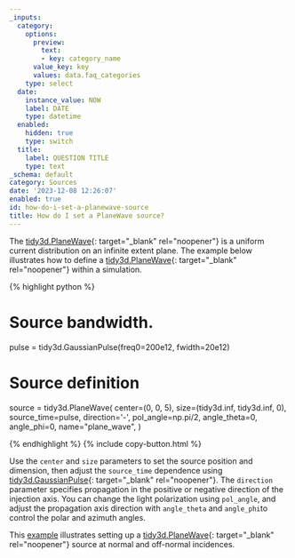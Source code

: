 ```yaml
---
_inputs:
  category:
    options:
      preview:
        text:
        - key: category_name
      value_key: key
      values: data.faq_categories
    type: select
  date:
    instance_value: NOW
    label: DATE
    type: datetime
  enabled:
    hidden: true
    type: switch
  title:
    label: QUESTION TITLE
    type: text
_schema: default
category: Sources
date: '2023-12-08 12:26:07'
enabled: true
id: how-do-i-set-a-planewave-source
title: How do I set a PlaneWave source?
---
```


The&nbsp;[tidy3d.PlaneWave](https://docs.flexcompute.com/projects/tidy3d/en/latest/_autosummary/tidy3d.PlaneWave.html){: target="_blank" rel="noopener"}&nbsp;is a uniform current distribution on an infinite extent plane. The example below illustrates how to define a&nbsp;[tidy3d.PlaneWave](https://docs.flexcompute.com/projects/tidy3d/en/latest/_autosummary/tidy3d.PlaneWave.html){: target="_blank" rel="noopener"}&nbsp;within a simulation.

<div markdown class="code-snippet">{% highlight python %}

# Source bandwidth.
pulse = tidy3d.GaussianPulse(freq0=200e12, fwidth=20e12)

# Source definition
source = tidy3d.PlaneWave(
  center=(0, 0, 5),
  size=(tidy3d.inf, tidy3d.inf, 0),
  source_time=pulse,
  direction='-',
  pol_angle=np.pi/2,
  angle_theta=0,
  angle_phi=0,
  name="plane_wave",
)

{% endhighlight %}
{% include copy-button.html %}</div>

Use the `center`&nbsp;and `size` parameters to set the source position and dimension, then adjust the `source_time` dependence using [tidy3d.GaussianPulse](https://docs.flexcompute.com/projects/tidy3d/en/latest/_autosummary/tidy3d.GaussianPulse.html){: target="_blank" rel="noopener"}. The `direction` parameter specifies propagation in the positive or negative direction of the injection axis. You can change the light polarization using `pol_angle`, and&nbsp; adjust the propagation axis direction with `angle_theta`&nbsp;and&nbsp;`angle_phi`to control the polar and azimuth angles.

This [example](https://www.flexcompute.com/tidy3d/examples/notebooks/GratingEfficiency/) illustrates setting up a [tidy3d.PlaneWave](https://docs.flexcompute.com/projects/tidy3d/en/latest/_autosummary/tidy3d.PlaneWave.html){: target="_blank" rel="noopener"}&nbsp;source at normal and off-normal incidences.
